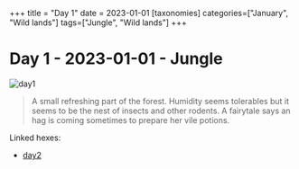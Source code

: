 +++
title = "Day 1"
date = 2023-01-01
[taxonomies]
categories=["January", "Wild lands"]
tags=["Jungle", "Wild lands"]
+++

# Day 1 - 2023-01-01 - Jungle

![day1](../IMG_0125.jpg)

> A small refreshing part of the forest. Humidity seems tolerables but it seems to be the nest of insects and other rodents. A fairytale says an hag is coming sometimes to prepare her vile potions.

Linked hexes: 
- [day2](https://d23.jobo.to/day-2)
